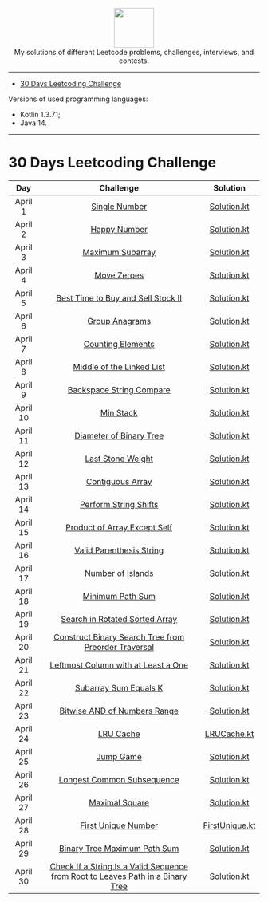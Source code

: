 <p align="center">
    <a href="https://leetcode.com/xploid/">
        <img height=80 src="https://leetcode.com/static/webpack_bundles/images/logo-dark.e99485d9b.svg">
    </a>
    <br>My solutions of different Leetcode problems, challenges, interviews, and contests.
</p>

---

* [30 Days Leetcoding Challenge](#30-days-leetcoding-challenge)

Versions of used programming languages:
* Kotlin 1.3.71;
* Java 14.

---

# 30 Days Leetcoding Challenge

|     Day    |                                                                                 Challenge                                                                                  |                                                              Solution                                                             |
|:----------:|:--------------------------------------------------------------------------------------------------------------------------------------------------------------------------:|:---------------------------------------------------------------------------------------------------------------------------------:|
|  April 1   | [Single Number](https://leetcode.com/explore/challenge/card/30-day-leetcoding-challenge/528/week-1/3283/)                                                                  | [Solution.kt](https://github.com/alexey-agafonov/leetcode/tree/master/30-days-leetcoding-challenge/April%201/src/Solution.kt)     |
|  April 2   | [Happy Number](https://leetcode.com/explore/challenge/card/30-day-leetcoding-challenge/528/week-1/3284/)                                                                   | [Solution.kt](https://github.com/alexey-agafonov/leetcode/tree/master/30-days-leetcoding-challenge/April%202/src/Solution.kt)     |
|  April 3   | [Maximum Subarray](https://leetcode.com/explore/challenge/card/30-day-leetcoding-challenge/528/week-1/3285/)                                                               | [Solution.kt](https://github.com/alexey-agafonov/leetcode/tree/master/30-days-leetcoding-challenge/April%203/src/Solution.kt)     |
|  April 4   | [Move Zeroes](https://leetcode.com/explore/challenge/card/30-day-leetcoding-challenge/528/week-1/3286/)                                                                    | [Solution.kt](https://github.com/alexey-agafonov/leetcode/tree/master/30-days-leetcoding-challenge/April%204/src/Solution.kt)     |
|  April 5   | [Best Time to Buy and Sell Stock II](https://leetcode.com/explore/challenge/card/30-day-leetcoding-challenge/528/week-1/3287/)                                             | [Solution.kt](https://github.com/alexey-agafonov/leetcode/tree/master/30-days-leetcoding-challenge/April%205/src/Solution.kt)     |
|  April 6   | [Group Anagrams](https://leetcode.com/explore/challenge/card/30-day-leetcoding-challenge/528/week-1/3288/)                                                                 | [Solution.kt](https://github.com/alexey-agafonov/leetcode/tree/master/30-days-leetcoding-challenge/April%206/src/Solution.kt)     |
|  April 7   | [Counting Elements](https://leetcode.com/explore/featured/card/30-day-leetcoding-challenge/528/week-1/3289/)                                                               | [Solution.kt](https://github.com/alexey-agafonov/leetcode/tree/master/30-days-leetcoding-challenge/April%207/src/Solution.kt)     |
|  April 8   | [Middle of the Linked List](https://leetcode.com/explore/featured/card/30-day-leetcoding-challenge/529/week-2/3290/)                                                       | [Solution.kt](https://github.com/alexey-agafonov/leetcode/tree/master/30-days-leetcoding-challenge/April%208/src/Solution.kt)     |
|  April 9   | [Backspace String Compare](https://leetcode.com/explore/featured/card/30-day-leetcoding-challenge/529/week-2/3291/)                                                        | [Solution.kt](https://github.com/alexey-agafonov/leetcode/tree/master/30-days-leetcoding-challenge/April%209/src/Solution.kt)     |
|  April 10  | [Min Stack](https://leetcode.com/explore/featured/card/30-day-leetcoding-challenge/529/week-2/3292/)                                                                       | [Solution.kt](https://github.com/alexey-agafonov/leetcode/tree/master/30-days-leetcoding-challenge/April%2010/src/Solution.kt)    |
|  April 11  | [Diameter of Binary Tree](https://leetcode.com/explore/featured/card/30-day-leetcoding-challenge/529/week-2/3293/)                                                         | [Solution.kt](https://github.com/alexey-agafonov/leetcode/tree/master/30-days-leetcoding-challenge/April%2011/src/Solution.kt)    |
|  April 12  | [Last Stone Weight](https://leetcode.com/explore/featured/card/30-day-leetcoding-challenge/529/week-2/3297/)                                                               | [Solution.kt](https://github.com/alexey-agafonov/leetcode/tree/master/30-days-leetcoding-challenge/April%2012/src/Solution.kt)    |
|  April 13  | [Contiguous Array](https://leetcode.com/explore/featured/card/30-day-leetcoding-challenge/529/week-2/3298/)                                                                | [Solution.kt](https://github.com/alexey-agafonov/leetcode/tree/master/30-days-leetcoding-challenge/April%2013/src/Solution.kt)    |
|  April 14  | [Perform String Shifts](https://leetcode.com/explore/featured/card/30-day-leetcoding-challenge/529/week-2/3299/)                                                           | [Solution.kt](https://github.com/alexey-agafonov/leetcode/tree/master/30-days-leetcoding-challenge/April%2014/src/Solution.kt)    |
|  April 15  | [Product of Array Except Self](https://leetcode.com/explore/featured/card/30-day-leetcoding-challenge/530/week-3/3300/)                                                    | [Solution.kt](https://github.com/alexey-agafonov/leetcode/tree/master/30-days-leetcoding-challenge/April%2015/src/Solution.kt)    |
|  April 16  | [Valid Parenthesis String](https://leetcode.com/explore/featured/card/30-day-leetcoding-challenge/530/week-3/3301/)                                                        | [Solution.kt](https://github.com/alexey-agafonov/leetcode/tree/master/30-days-leetcoding-challenge/April%2016/src/Solution.kt)    |  
|  April 17  | [Number of Islands](https://leetcode.com/explore/featured/card/30-day-leetcoding-challenge/530/week-3/3302/)                                                               | [Solution.kt](https://github.com/alexey-agafonov/leetcode/tree/master/30-days-leetcoding-challenge/April%2017/src/Solution.kt)    |
|  April 18  | [Minimum Path Sum](https://leetcode.com/explore/featured/card/30-day-leetcoding-challenge/530/week-3/3303/)                                                                | [Solution.kt](https://github.com/alexey-agafonov/leetcode/tree/master/30-days-leetcoding-challenge/April%2018/src/Solution.kt)    |
|  April 19  | [Search in Rotated Sorted Array](https://leetcode.com/explore/challenge/card/30-day-leetcoding-challenge/530/week-3/3304/)                                                 | [Solution.kt](https://github.com/alexey-agafonov/leetcode/tree/master/30-days-leetcoding-challenge/April%2019/src/Solution.kt)    |
|  April 20  | [Construct Binary Search Tree from Preorder Traversal](https://leetcode.com/explore/challenge/card/30-day-leetcoding-challenge/530/week-3/3305/)                           | [Solution.kt](https://github.com/alexey-agafonov/leetcode/tree/master/30-days-leetcoding-challenge/April%2020/src/Solution.kt)    |
|  April 21  | [Leftmost Column with at Least a One](https://leetcode.com/explore/challenge/card/30-day-leetcoding-challenge/530/week-3/3306/)                                            | [Solution.kt](https://github.com/alexey-agafonov/leetcode/tree/master/30-days-leetcoding-challenge/April%2021/src/Solution.kt)    |
|  April 22  | [Subarray Sum Equals K](https://leetcode.com/explore/featured/card/30-day-leetcoding-challenge/531/week-4/3307/)                                                           | [Solution.kt](https://github.com/alexey-agafonov/leetcode/tree/master/30-days-leetcoding-challenge/April%2022/src/Solution.kt)    |
|  April 23  | [Bitwise AND of Numbers Range](https://leetcode.com/explore/challenge/card/30-day-leetcoding-challenge/531/week-4/3308/)                                                   | [Solution.kt](https://github.com/alexey-agafonov/leetcode/tree/master/30-days-leetcoding-challenge/April%2023/src/Solution.kt)    |
|  April 24  | [LRU Cache](https://leetcode.com/explore/featured/card/30-day-leetcoding-challenge/531/week-4/3309/)                                                                       | [LRUCache.kt](https://github.com/alexey-agafonov/leetcode/tree/master/30-days-leetcoding-challenge/April%2024/src/Solution.kt)    |
|  April 25  | [Jump Game](https://leetcode.com/explore/featured/card/30-day-leetcoding-challenge/531/week-4/3310/)                                                                       | [Solution.kt](https://github.com/alexey-agafonov/leetcode/tree/master/30-days-leetcoding-challenge/April%2025/src/Solution.kt)    |
|  April 26  | [Longest Common Subsequence](https://leetcode.com/explore/featured/card/30-day-leetcoding-challenge/531/week-4/3311/)                                                      | [Solution.kt](https://github.com/alexey-agafonov/leetcode/tree/master/30-days-leetcoding-challenge/April%2026/src/Solution.kt)    |
|  April 27  | [Maximal Square](https://leetcode.com/explore/featured/card/30-day-leetcoding-challenge/531/week-4/3312/)                                                                  | [Solution.kt](https://github.com/alexey-agafonov/leetcode/tree/master/30-days-leetcoding-challenge/April%2027/src/Solution.kt)    |
|  April 28  | [First Unique Number](https://leetcode.com/explore/featured/card/30-day-leetcoding-challenge/531/week-4/3313/)                                                             | [FirstUnique.kt](https://github.com/alexey-agafonov/leetcode/tree/master/30-days-leetcoding-challenge/April%2028/src/Solution.kt) |
|  April 29  | [Binary Tree Maximum Path Sum](https://leetcode.com/explore/featured/card/30-day-leetcoding-challenge/532/week-5/3314/)                                                    | [Solution.kt](https://github.com/alexey-agafonov/leetcode/tree/master/30-days-leetcoding-challenge/April%2029/src/Solution.kt)    |
|  April 30  | [Check If a String Is a Valid Sequence from Root to Leaves Path in a Binary Tree](https://leetcode.com/explore/featured/card/30-day-leetcoding-challenge/532/week-5/3315/) | [Solution.kt](https://github.com/alexey-agafonov/leetcode/tree/master/30-days-leetcoding-challenge/April%2030/src/Solution.kt)    |